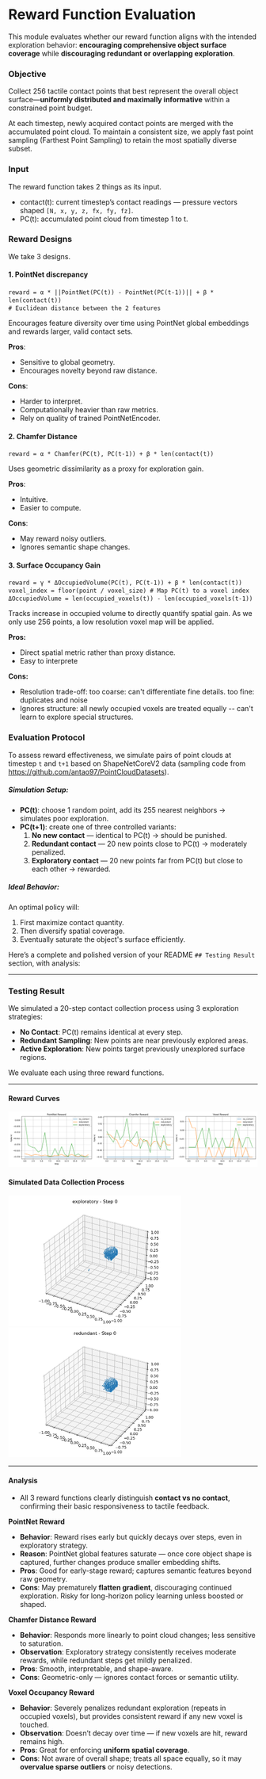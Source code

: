 # Reward Function Evaluation

This module evaluates whether our reward function aligns with the intended exploration behavior: **encouraging comprehensive object surface coverage** while **discouraging redundant or overlapping exploration**.

### Objective

Collect 256 tactile contact points that best represent the overall object surface—**uniformly distributed and maximally informative** within a constrained point budget.

At each timestep, newly acquired contact points are merged with the accumulated point cloud. To maintain a consistent size, we apply fast point sampling (Farthest Point Sampling) to retain the most spatially diverse subset.

### Input

The reward function takes 2 things as its input.

* contact(t): current timestep’s contact readings — pressure vectors shaped `[N, x, y, z, fx, fy, fz]`.
* PC(t): accumulated point cloud from timestep 1 to t.



### Reward Designs

We take 3 designs.

#### 1. PointNet discrepancy

```
reward = α * ||PointNet(PC(t)) - PointNet(PC(t-1))|| + β * len(contact(t))
# Euclidean distance between the 2 features
```

Encourages feature diversity over time using PointNet global embeddings and rewards larger, valid contact sets.

**Pros**:

- Sensitive to global geometry.
- Encourages novelty beyond raw distance.

**Cons**:

- Harder to interpret.
- Computationally heavier than raw metrics.
- Rely on quality of trained PointNetEncoder.

#### 2. Chamfer Distance

```
reward = α * Chamfer(PC(t), PC(t-1)) + β * len(contact(t))
```

Uses geometric dissimilarity as a proxy for exploration gain.

**Pros**:

- Intuitive.
- Easier to compute.

**Cons**:

- May reward noisy outliers.
- Ignores semantic shape changes.

#### 3. Surface Occupancy Gain

```
reward = γ * ΔOccupiedVolume(PC(t), PC(t-1)) + β * len(contact(t))
voxel_index = floor(point / voxel_size) # Map PC(t) to a voxel index
ΔOccupiedVolume = len(occupied_voxels(t)) - len(occupied_voxels(t-1))
```

Tracks increase in occupied volume to directly quantify spatial gain. As we only use 256 points, a low resolution voxel map will be applied.

**Pros:**

* Direct spatial metric rather than proxy distance.
* Easy to interprete

**Cons:**

* Resolution trade-off: too coarse: can't differentiate fine details. too fine: duplicates and noise
* Ignores structure: all newly occupied voxels are treated equally -- can't learn to explore special structures.



### Evaluation Protocol

To assess reward effectiveness, we simulate pairs of point clouds at timestep `t` and `t+1` based on ShapeNetCoreV2 data (sampling code from https://github.com/antao97/PointCloudDatasets).

##### Simulation Setup:

- **PC(t)**: choose 1 random point, add its 255 nearest neighbors → simulates poor exploration.
- **PC(t+1)**: create one of three controlled variants:
  1. **No new contact** — identical to PC(t) → should be punished.
  2. **Redundant contact** — 20 new points close to PC(t) → moderately penalized.
  3. **Exploratory contact** — 20 new points far from PC(t) but close to each other → rewarded.

##### Ideal Behavior:

An optimal policy will:

1. First maximize contact quantity.
2. Then diversify spatial coverage.
3. Eventually saturate the object's surface efficiently.


Here’s a complete and polished version of your README `## Testing Result` section, with analysis:

---

### Testing Result

We simulated a 20-step contact collection process using 3 exploration strategies:

- **No Contact**: PC(t) remains identical at every step.
- **Redundant Sampling**: New points are near previously explored areas.
- **Active Exploration**: New points target previously unexplored surface regions.

We evaluate each using three reward functions.

---

#### Reward Curves

![Reward Comparison](plots_pc/reward_comparison.png)

#### Simulated Data Collection Process

<img src="plots_pc/exploratory.gif" width="350px">  
<img src="plots_pc/redundant.gif" width="350px">

---

#### Analysis

- All 3 reward functions clearly distinguish **contact vs no contact**, confirming their basic responsiveness to tactile feedback.
  
**PointNet Reward**
- **Behavior**: Reward rises early but quickly decays over steps, even in exploratory strategy.
- **Reason**: PointNet global features saturate — once core object shape is captured, further changes produce smaller embedding shifts.
- **Pros**: Good for early-stage reward; captures semantic features beyond raw geometry.
- **Cons**: May prematurely **flatten gradient**, discouraging continued exploration. Risky for long-horizon policy learning unless boosted or shaped.
  
**Chamfer Distance Reward**
- **Behavior**: Responds more linearly to point cloud changes; less sensitive to saturation.
- **Observation**: Exploratory strategy consistently receives moderate rewards, while redundant steps get mildly penalized.
- **Pros**: Smooth, interpretable, and shape-aware.
- **Cons**: Geometric-only — ignores contact forces or semantic utility.
  
**Voxel Occupancy Reward**
- **Behavior**: Severely penalizes redundant exploration (repeats in occupied voxels), but provides consistent reward if any new voxel is touched.
- **Observation**: Doesn’t decay over time — if new voxels are hit, reward remains high.
- **Pros**: Great for enforcing **uniform spatial coverage**.
- **Cons**: Not aware of overall shape; treats all space equally, so it may **overvalue sparse outliers** or noisy detections.

